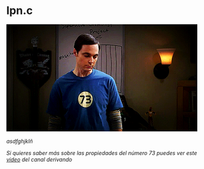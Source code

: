 # Ipn.c

![](/00.-Sources/Gifs/Sheldon.gif)

_asdfghjklñ_

_Si quieres saber más sobre las propiedades del número 73 puedes ver este [video](https://www.youtube.com/watch?v=R7hTUxzbH48) del canal derivando_


